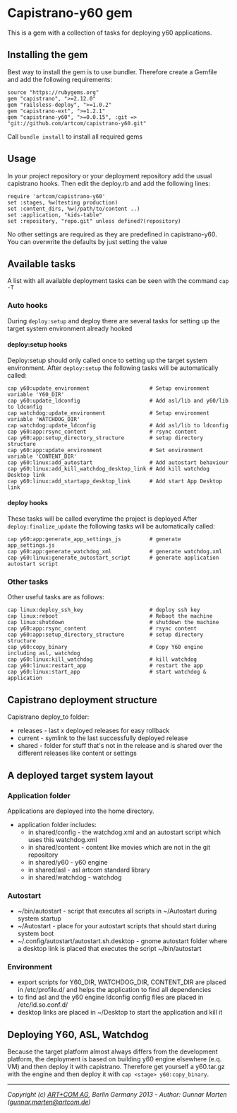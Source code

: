 # Capistrano-y60 gem
This is a gem with a collection of tasks for deploying y60 applications.

## Installing the gem
Best way to install the gem is to use bundler. Therefore create a
Gemfile and add the following requirements:

    source "https://rubygems.org"
    gem "capistrano", ">=2.12.0"
    gem "railsless-deploy", ">=1.0.2"
    gem "capistrano-ext", ">=1.2.1"
    gem "capistrano-y60", ">=0.0.15", :git => "git://github.com/artcom/capistrano-y60.git"

Call `bundle install` to install all required gems

## Usage
In your project repository or your deployment repository add the usual
capistrano hooks.
Then edit the deploy.rb and add the following lines:

    require 'artcom/capistrano-y60' 
    set :stages, %w(testing production)
    set :content_dirs, %w(/path/to/content ..)
    set :application, "kids-table"
    set :repository, "repo.git" unless defined?(repository)

No other settings are required as they are predefined in capistrano-y60.
You can overwrite the defaults by just setting the value

## Available tasks

A list with all available deployment tasks can be seen with the command
 `cap -T`

### Auto hooks
During `deploy:setup` and deploy there are several tasks for setting up
the target system environment already hooked 

#### deploy:setup hooks
Deploy:setup should only called once to setting up the target system environment.
After `deploy:setup` the following tasks will be automatically called:

    cap y60:update_environment                   # Setup environment variable 'Y60_DIR'
    cap y60:update_ldconfig                      # Add asl/lib and y60/lib to ldconfig 
    cap watchdog:update_environment              # Setup environment variable 'WATCHDOG_DIR'
    cap watchdog:update_ldconfig                 # Add asl/lib to ldconfig 
    cap y60:app:rsync_content                    # rsync content
    cap y60:app:setup_directory_structure        # setup directory structure
    cap y60:app:update_environment               # Set environment variable 'CONTENT_DIR'
    cap y60:linux:add_autostart                  # Add autostart behaviour
    cap y60:linux:add_kill_watchdog_desktop_link # Add kill watchdog Desktop link
    cap y60:linux:add_startapp_desktop_link      # Add start App Desktop link

#### deploy hooks
These tasks will be called everytime the project is deployed
After `deploy:finalize_update` the following tasks will be automatically called:

    cap y60:app:generate_app_settings_js         # generate app_settings.js
    cap y60:app:generate_watchdog_xml            # generate watchdog.xml
    cap y60:linux:generate_autostart_script      # generate application autostart script

### Other tasks
Other useful tasks are as follows:

    cap linux:deploy_ssh_key                     # deploy ssh key
    cap linux:reboot                             # Reboot the machine
    cap linux:shutdown                           # shutdown the machine
    cap y60:app:rsync_content                    # rsync content
    cap y60:app:setup_directory_structure        # setup directory structure
    cap y60:copy_binary                          # Copy Y60 engine including asl, watchdog
    cap y60:linux:kill_watchdog                  # kill watchdog
    cap y60:linux:restart_app                    # restart the app
    cap y60:linux:start_app                      # start watchdog & application

## Capistrano deployment structure

Capistrano deploy_to folder:

* releases - last x deployed releases for easy rollback
* current - symlink to the last successfully deployed release
* shared - folder for stuff that's not in the release and is shared over
  the different releases like content or settings 

## A deployed target system layout 

### Application folder
Applications are deployed into the home directory. 

* application folder includes:
    * in shared/config  - the watchdog.xml and an autostart script which uses this watchdog.xml
    * in shared/content - content like movies which are not in the git repository
    * in shared/y60 - y60 engine
    * in shared/asl - asl artcom standard library
    * in shared/watchdog - watchdog

### Autostart
* ~/bin/autostart - script that executes all scripts in ~/Autostart during system startup
* ~/Autostart - place for your autostart scripts that should start during system boot
* ~/.config/autostart/autostart.sh.desktop - gnome autostart folder where a desktop link is placed that executes the script ~/bin/autostart

### Environment
* export scripts for Y60_DIR, WATCHDOG_DIR, CONTENT_DIR are placed in /etc/profile.d/ and helps the application to find all dependencies
* to find asl and the y60 engine ldconfig config files are placed in /etc/ld.so.conf.d/
* desktop links are placed in ~/Desktop to start the application and kill it
 
## Deploying Y60, ASL, Watchdog

Because the target platform almost always differs from the development
platform, the deployment is based on building y60 engine elsewhere (e.q.
VM) and then deploy it with capistrano.
Therefore get yourself a y60.tar.gz with the engine and then deploy it
with `cap <stage> y60:copy_binary`.


- - -
*Copyright (c) [ART+COM AG](http://www.artcom.de/), Berlin Germany 2013 - Author: Gunnar Marten (gunnar.marten@artcom.de)*

